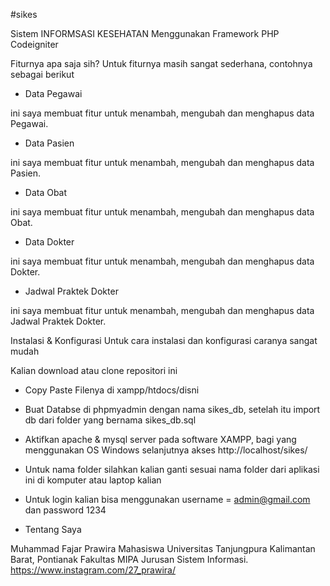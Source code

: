 #sikes

Sistem INFORMSASI KESEHATAN Menggunakan Framework PHP Codeigniter

Fiturnya apa saja sih?
Untuk fiturnya masih sangat sederhana, contohnya sebagai berikut

- Data Pegawai

ini saya membuat fitur untuk menambah, mengubah dan menghapus data Pegawai.

- Data Pasien

ini saya membuat fitur untuk menambah, mengubah dan menghapus data Pasien.

- Data Obat

ini saya membuat fitur untuk menambah, mengubah dan menghapus data Obat.

- Data Dokter

ini saya membuat fitur untuk menambah, mengubah dan menghapus data Dokter.

- Jadwal Praktek Dokter

ini saya membuat fitur untuk menambah, mengubah dan menghapus data Jadwal Praktek Dokter.

Instalasi & Konfigurasi
Untuk cara instalasi dan konfigurasi caranya sangat mudah

Kalian download atau clone repositori ini

- Copy Paste Filenya di xampp/htdocs/disni

- Buat Databse di phpmyadmin dengan nama sikes_db, setelah itu import db dari folder yang bernama sikes_db.sql

- Aktifkan apache & mysql server pada software XAMPP, bagi yang menggunakan OS Windows selanjutnya akses http://localhost/sikes/ 

- Untuk nama folder silahkan kalian ganti sesuai nama folder dari aplikasi ini di komputer atau laptop kalian

- Untuk login kalian bisa menggunakan username = admin@gmail.com dan password 1234

- Tentang Saya

Muhammad Fajar Prawira Mahasiswa Universitas Tanjungpura Kalimantan Barat, Pontianak Fakultas MIPA Jurusan Sistem Informasi. https://www.instagram.com/27_prawira/
